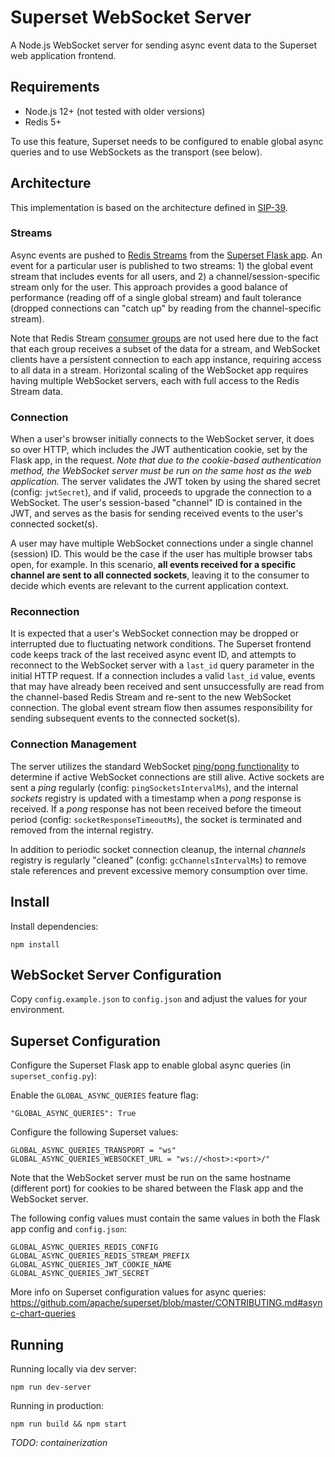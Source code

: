 <!--
Licensed to the Apache Software Foundation (ASF) under one
or more contributor license agreements.  See the NOTICE file
distributed with this work for additional information
regarding copyright ownership.  The ASF licenses this file
to you under the Apache License, Version 2.0 (the
"License"); you may not use this file except in compliance
with the License.  You may obtain a copy of the License at

  http://www.apache.org/licenses/LICENSE-2.0

Unless required by applicable law or agreed to in writing,
software distributed under the License is distributed on an
"AS IS" BASIS, WITHOUT WARRANTIES OR CONDITIONS OF ANY
KIND, either express or implied.  See the License for the
specific language governing permissions and limitations
under the License.
-->
# Superset WebSocket Server

A Node.js WebSocket server for sending async event data to the Superset web application frontend.

## Requirements

- Node.js 12+ (not tested with older versions)
- Redis 5+

To use this feature, Superset needs to be configured to enable global async queries and to use WebSockets as the transport (see below).

## Architecture

This implementation is based on the architecture defined in [SIP-39](https://github.com/apache/superset/issues/9190).

### Streams

Async events are pushed to [Redis Streams](https://redis.io/topics/streams-intro) from the [Superset Flask app](https://github.com/preset-io/superset/blob/master/superset/utils/async_query_manager.py). An event for a particular user is published to two streams: 1) the global event stream that includes events for all users, and 2) a channel/session-specific stream only for the user. This approach provides a good balance of performance (reading off of a single global stream) and fault tolerance (dropped connections can "catch up" by reading from the channel-specific stream).

Note that Redis Stream [consumer groups](https://redis.io/topics/streams-intro#consumer-groups) are not used here due to the fact that each group receives a subset of the data for a stream, and WebSocket clients have a persistent connection to each app instance, requiring access to all data in a stream. Horizontal scaling of the WebSocket app requires having multiple WebSocket servers, each with full access to the Redis Stream data.

### Connection

When a user's browser initially connects to the WebSocket server, it does so over HTTP, which includes the JWT authentication cookie, set by the Flask app, in the request. _Note that due to the cookie-based authentication method, the WebSocket server must be run on the same host as the web application._ The server validates the JWT token by using the shared secret (config: `jwtSecret`), and if valid, proceeds to upgrade the connection to a WebSocket. The user's session-based "channel" ID is contained in the JWT, and serves as the basis for sending received events to the user's connected socket(s).

A user may have multiple WebSocket connections under a single channel (session) ID. This would be the case if the user has multiple browser tabs open, for example. In this scenario, **all events received for a specific channel are sent to all connected sockets**, leaving it to the consumer to decide which events are relevant to the current application context.

### Reconnection

It is expected that a user's WebSocket connection may be dropped or interrupted due to fluctuating network conditions. The Superset frontend code keeps track of the last received async event ID, and attempts to reconnect to the WebSocket server with a `last_id` query parameter in the initial HTTP request. If a connection includes a valid `last_id` value, events that may have already been received and sent unsuccessfully are read from the channel-based Redis Stream and re-sent to the new WebSocket connection. The global event stream flow then assumes responsibility for sending subsequent events to the connected socket(s).

### Connection Management

The server utilizes the standard WebSocket [ping/pong functionality](https://developer.mozilla.org/en-US/docs/Web/API/WebSockets_API/Writing_WebSocket_servers#pings_and_pongs_the_heartbeat_of_websockets) to determine if active WebSocket connections are still alive. Active sockets are sent a _ping_ regularly (config: `pingSocketsIntervalMs`), and the internal _sockets_ registry is updated with a timestamp when a _pong_ response is received. If a _pong_ response has not been received before the timeout period (config: `socketResponseTimeoutMs`), the socket is terminated and removed from the internal registry.

In addition to periodic socket connection cleanup, the internal _channels_ registry is regularly "cleaned" (config: `gcChannelsIntervalMs`) to remove stale references and prevent excessive memory consumption over time.

## Install

Install dependencies:
```
npm install
```

## WebSocket Server Configuration

Copy `config.example.json` to `config.json` and adjust the values for your environment.

## Superset Configuration

Configure the Superset Flask app to enable global async queries (in `superset_config.py`):

Enable the `GLOBAL_ASYNC_QUERIES` feature flag:
```
"GLOBAL_ASYNC_QUERIES": True
```

Configure the following Superset values:
```
GLOBAL_ASYNC_QUERIES_TRANSPORT = "ws"
GLOBAL_ASYNC_QUERIES_WEBSOCKET_URL = "ws://<host>:<port>/"
```

Note that the WebSocket server must be run on the same hostname (different port) for cookies to be shared between the Flask app and the WebSocket server.

The following config values must contain the same values in both the Flask app config and `config.json`:
```
GLOBAL_ASYNC_QUERIES_REDIS_CONFIG
GLOBAL_ASYNC_QUERIES_REDIS_STREAM_PREFIX
GLOBAL_ASYNC_QUERIES_JWT_COOKIE_NAME
GLOBAL_ASYNC_QUERIES_JWT_SECRET
```

More info on Superset configuration values for async queries: https://github.com/apache/superset/blob/master/CONTRIBUTING.md#async-chart-queries

## Running

Running locally via dev server:
```
npm run dev-server
```

Running in production:
```
npm run build && npm start
```

*TODO: containerization*
